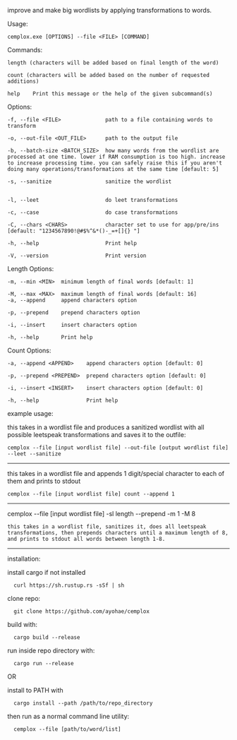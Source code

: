 improve and make big wordlists by applying transformations to words. 

Usage: 

    cemplox.exe [OPTIONS] --file <FILE> [COMMAND]

Commands:
    
    length (characters will be added based on final length of the word)
    
    count (characters will be added based on the number of requested additions)
    
    help    Print this message or the help of the given subcommand(s)

Options:
  
    -f, --file <FILE>              path to a file containing words to transform
    
    -o, --out-file <OUT_FILE>      path to the output file
    
    -b, --batch-size <BATCH_SIZE>  how many words from the wordlist are processed at one time. lower if RAM consumption is too high. increase to increase processing time. you can safely raise this if you aren't doing many operations/transformations at the same time [default: 5]
    
    -s, --sanitize                 sanitize the wordlist
    
    
    -l, --leet                     do leet transformations
    
    -c, --case                     do case transformations
    
    -C, --chars <CHARS>            character set to use for app/pre/ins [default: "1234567890!@#$%^&*()-_=+[]{} "]
    
    -h, --help                     Print help
    
    -V, --version                  Print version

  
  Length Options:
    
    -m, --min <MIN>  minimum length of final words [default: 1]
    
    -M, --max <MAX>  maximum length of final words [default: 16]
    -a, --append     append characters option
    
    -p, --prepend    prepend characters option
    
    -i, --insert     insert characters option
    
    -h, --help       Print help

  Count Options:
    
    -a, --append <APPEND>    append characters option [default: 0]
    
    -p, --prepend <PREPEND>  prepend characters option [default: 0]
    
    -i, --insert <INSERT>    insert characters option [default: 0]
    
    -h, --help               Print help



example usage:

this takes in a wordlist file and produces a sanitized wordlist with all possible leetspeak transformations and saves it to the outfile:

    cemplox --file [input wordlist file] --out-file [output wordlist file] --leet --sanitize

--------------------------

this takes in a wordlist file and appends 1 digit/special character to each of them and prints to stdout

    cemplox --file [input wordlist file] count --append 1

--------------------------

cemplox --file [input wordlist file] -sl length --prepend -m 1 -M 8

    this takes in a wordlist file, sanitizes it, does all leetspeak transformations, then prepends characters until a maximum length of 8, and prints to stdout all words between length 1-8.

--------------------------
  
  installation:

  install cargo if not installed

      curl https://sh.rustup.rs -sSf | sh
  
  clone repo:
  
      git clone https://github.com/ayohae/cemplox
  
  build with: 
  
      cargo build --release
  
  run inside repo directory with: 
  
      cargo run --release
  
  OR
  
  install to PATH with
  
      cargo install --path /path/to/repo_directory 
  
  then run as a normal command line utility: 
  
      cemplox --file [path/to/word/list]
